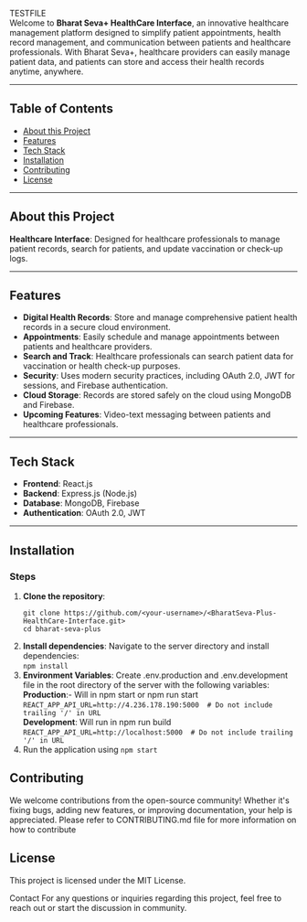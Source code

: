 TESTFILE    
Welcome to **Bharat Seva+ HealthCare Interface**, an innovative healthcare management platform designed to simplify patient appointments, health record management, and communication between patients and healthcare professionals. With Bharat Seva+, healthcare providers can easily manage patient data, and patients can store and access their health records anytime, anywhere.

---

## Table of Contents

- [About this Project](#about-this-project)
- [Features](#features)
- [Tech Stack](#tech-stack)
- [Installation](#installation)
- [Contributing](#contributing)
- [License](#license)

---

## About this Project
**Healthcare Interface**: Designed for healthcare professionals to manage patient records, search for patients, and update vaccination or check-up logs.

---

## Features

- **Digital Health Records**: Store and manage comprehensive patient health records in a secure cloud environment.
- **Appointments**: Easily schedule and manage appointments between patients and healthcare providers.
- **Search and Track**: Healthcare professionals can search patient data for vaccination or health check-up purposes.
- **Security**: Uses modern security practices, including OAuth 2.0, JWT for sessions, and Firebase authentication.
- **Cloud Storage**: Records are stored safely on the cloud using MongoDB and Firebase.
- **Upcoming Features**: Video-text messaging between patients and healthcare professionals.

---

## Tech Stack
- **Frontend**: React.js
- **Backend**: Express.js (Node.js)
- **Database**: MongoDB, Firebase
- **Authentication**: OAuth 2.0, JWT
---

## Installation
### Steps

1. **Clone the repository**:
   ```
   git clone https://github.com/<your-username>/<BharatSeva-Plus-HealthCare-Interface.git>
   cd bharat-seva-plus
	```
2. **Install dependencies**: Navigate to the server directory and install dependencies:  
	```npm install```
3. **Environment Variables**: Create .env.production  and .env.development file in the root directory of the server with the following variables:  
**Production**:-   Will in npm start or npm run start  
```REACT_APP_API_URL=http://4.236.178.190:5000  # Do not include trailing '/' in URL ```  
**Development**:  Will run in npm run build  
```REACT_APP_API_URL=http://localhost:5000  # Do not include trailing '/' in URL ```  
4. Run the application  using 
```npm start```



## Contributing
We welcome contributions from the open-source community! Whether it's fixing bugs, adding new features, or improving documentation, your help is appreciated. 
Please refer to CONTRIBUTING.md file for more information on how to contribute

## License
  This project is licensed under the MIT License.

Contact
For any questions or inquiries regarding this project, feel free to reach out or start the discussion in community.
